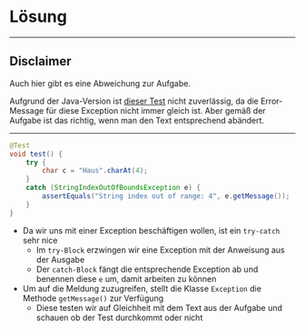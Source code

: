 # Lösung
***
## Disclaimer

Auch hier gibt es eine Abweichung zur Aufgabe.

Aufgrund der Java-Version ist [dieser Test](StringTest.java) nicht zuverlässig, da die Error-Message für diese Exception
nicht immer gleich ist. Aber gemäß der Aufgabe ist das richtig, wenn man den Text entsprechend abändert.
***

````java
@Test
void test() {
    try {
        char c = "Haus".charAt(4);
    }
    catch (StringIndexOutOfBoundsException e) {
        assertEquals("String index out of range: 4", e.getMessage());
    }
}
````

* Da wir uns mit einer Exception beschäftigen wollen, ist ein ``try-catch`` sehr nice
  * Im ``try-Block`` erzwingen wir eine Exception mit der Anweisung aus der Ausgabe
  * Der ``catch-Block`` fängt die entsprechende Exception ab und benennen diese ``e`` um, damit arbeiten zu können
* Um auf die Meldung zuzugreifen, stellt die Klasse ``Exception`` die Methode `getMessage()` zur Verfügung
  * Diese testen wir auf Gleichheit mit dem Text aus der Aufgabe und schauen ob der Test durchkommt oder nicht


